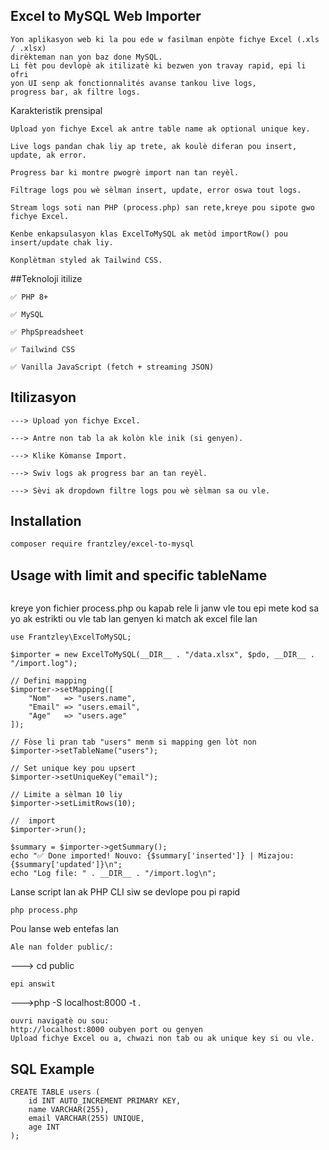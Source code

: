## Excel to MySQL Web Importer
```
Yon aplikasyon web ki la pou ede w fasilman enpòte fichye Excel (.xls / .xlsx)
dirèkteman nan yon baz done MySQL.
Li fèt pou devlopè ak itilizatè ki bezwen yon travay rapid, epi li ofri
yon UI senp ak fonctionnalités avanse tankou live logs,
progress bar, ak filtre logs.
```
Karakteristik prensipal
```
Upload yon fichye Excel ak antre table name ak optional unique key.

Live logs pandan chak liy ap trete, ak koulè diferan pou insert, update, ak error.

Progress bar ki montre pwogrè import nan tan reyèl.

Filtrage logs pou wè sèlman insert, update, error oswa tout logs.

Stream logs soti nan PHP (process.php) san rete,kreye pou sipote gwo fichye Excel.

Kenbe enkapsulasyon klas ExcelToMySQL ak metòd importRow() pou insert/update chak liy.

Konplètman styled ak Tailwind CSS.
```
##Teknoloji itilize
``` 
✅ PHP 8+

✅ MySQL

✅ PhpSpreadsheet

✅ Tailwind CSS

✅ Vanilla JavaScript (fetch + streaming JSON)
```
## Itilizasyon
```
---> Upload yon fichye Excel.

---> Antre non tab la ak kolòn kle inik (si genyen).

---> Klike Kòmanse Import.

---> Swiv logs ak progress bar an tan reyèl.

---> Sèvi ak dropdown filtre logs pou wè sèlman sa ou vle.
```
## Installation
```bash
composer require frantzley/excel-to-mysql
```
## Usage with limit and specific tableName
```
```
kreye yon fichier process.php ou kapab rele li janw vle tou
epi mete kod sa yo ak estrikti ou vle tab lan genyen ki match ak excel file lan
```
use Frantzley\ExcelToMySQL;

$importer = new ExcelToMySQL(__DIR__ . "/data.xlsx", $pdo, __DIR__ . "/import.log");

// Defini mapping
$importer->setMapping([
    "Nom"   => "users.name",
    "Email" => "users.email",
    "Age"   => "users.age"
]);

// Fòse li pran tab "users" menm si mapping gen lòt non
$importer->setTableName("users");

// Set unique key pou upsert
$importer->setUniqueKey("email");

// Limite a sèlman 10 liy
$importer->setLimitRows(10);

//  import
$importer->run();

$summary = $importer->getSummary();
echo "✅ Done imported! Nouvo: {$summary['inserted']} | Mizajou: {$summary['updated']}\n";
echo "Log file: " . __DIR__ . "/import.log\n";
```
Lanse script lan ak PHP CLI siw se devlope pou pi rapid
```
php process.php

```
Pou lanse web entefas lan 
```
Ale nan folder public/:
```
---> cd public
```
epi answit
```
--->php -S localhost:8000 -t .
```
ouvri navigatè ou sou:
http://localhost:8000 oubyen port ou genyen 
Upload fichye Excel ou a, chwazi non tab ou ak unique key si ou vle.
```
## SQL Example
```
CREATE TABLE users (
    id INT AUTO_INCREMENT PRIMARY KEY,
    name VARCHAR(255),
    email VARCHAR(255) UNIQUE,
    age INT
);


